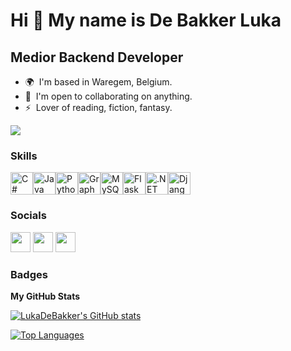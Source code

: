 Hi 👋 My name is De Bakker Luka
===============================
Medior Backend Developer
------------------------
* 🌍  I'm based in Waregem, Belgium.
* 🤝  I'm open to collaborating on anything.
* ⚡  Lover of reading, fiction, fantasy.

<a href="https://www.twitter.com/D12Luka" target="_blank" rel="noreferrer"><img
src="https://img.shields.io/twitter/follow/D12Luka?logo=twitter&style=for-the-badge&color=a855f7&labelColor=000000"/></a>

### Skills

<p align="left"><a href="https://docs.microsoft.com/en-us/dotnet/csharp/" target="_blank" rel="noreferrer"><img src="https://raw.githubusercontent.com/danielcranney/readme-generator/main/public/icons/skills/csharp-colored.svg" width="36" height="36" alt="C#" /></a><a href="https://www.oracle.com/java/" target="_blank" rel="noreferrer"><img src="https://raw.githubusercontent.com/danielcranney/readme-generator/main/public/icons/skills/java-colored.svg" width="36" height="36" alt="Java" /></a><a href="https://www.python.org/" target="_blank" rel="noreferrer"><img src="https://raw.githubusercontent.com/danielcranney/readme-generator/main/public/icons/skills/python-colored.svg" width="36" height="36" alt="Python" /></a><a href="https://graphql.org/" target="_blank" rel="noreferrer"><img src="https://raw.githubusercontent.com/danielcranney/readme-generator/main/public/icons/skills/graphql-colored.svg" width="36" height="36" alt="GraphQL" /></a><a href="https://www.mysql.com/" target="_blank" rel="noreferrer"><img src="https://raw.githubusercontent.com/danielcranney/readme-generator/main/public/icons/skills/mysql-colored.svg" width="36" height="36" alt="MySQL" /></a><a href="https://flask.palletsprojects.com/en/2.0.x/" target="_blank" rel="noreferrer"><img src="https://raw.githubusercontent.com/danielcranney/readme-generator/main/public/icons/skills/flask-colored.svg" width="36" height="36" alt="Flask" /></a><a href="https://dotnet.microsoft.com/en-us/" target="_blank" rel="noreferrer"><img src="https://raw.githubusercontent.com/danielcranney/readme-generator/main/public/icons/skills/dot-net-colored.svg" width="36" height="36" alt=".NET" /></a><a href="https://www.djangoproject.com/" target="_blank" rel="noreferrer"><img src="https://raw.githubusercontent.com/danielcranney/readme-generator/main/public/icons/skills/django-colored.svg" width="36" height="36" alt="Django" /></a></p>

### Socials

<p align="left"> <a href="https://www.github.com/LukaDeBakker" target="_blank" rel="noreferrer"><img src="https://raw.githubusercontent.com/danielcranney/readme-generator/main/public/icons/socials/github.svg" width="32" height="32" /></a> <a href="https://www.linkedin.com/in/luka-de-bakker-251b74117" target="_blank" rel="noreferrer"><img src="https://raw.githubusercontent.com/danielcranney/readme-generator/main/public/icons/socials/linkedin.svg" width="32" height="32" /></a> <a href="https://www.twitter.com/D12Luka" target="_blank" rel="noreferrer"><img src="https://raw.githubusercontent.com/danielcranney/readme-generator/main/public/icons/socials/twitter.svg" width="32" height="32" /></a></p>

### Badges

<b>My GitHub Stats</b>

<a href="http://www.github.com/LukaDeBakker"><img src="https://github-readme-stats.vercel.app/api?username=LukaDeBakker&show_icons=true&hide=&count_private=true&title_color=a855f7&text_color=84cc16&icon_color=a855f7&bg_color=000000&hide_border=true&show_icons=true" alt="LukaDeBakker's GitHub stats" /></a>

<a href="https://github.com/LukaDeBakker" align="left"><img src="https://github-readme-stats.vercel.app/api/top-langs/?username=LukaDeBakker&langs_count=10&title_color=a855f7&text_color=84cc16&icon_color=a855f7&bg_color=000000&hide_border=true&locale=en&custom_title=Top%20%Languages" alt="Top Languages" /></a>
